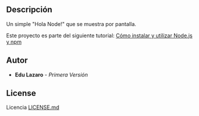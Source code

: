 ## Descripción
Un simple "Hola Node!" que se muestra por pantalla.

Este proyecto es parte del siguiente tutorial: [Cómo instalar y utilizar Node.js y npm](https://www.neoguias.com/node-npm/)

## Autor

* **Edu Lazaro** - *Primera Versión*

## License

Licencia [LICENSE.md](LICENSE.md)